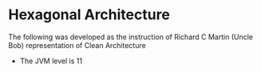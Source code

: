 # Hexagonal Architecture
The following was developed as the instruction of Richard C Martin (Uncle Bob) representation of Clean Architecture

* The JVM level is 11